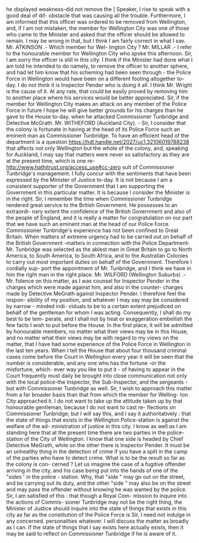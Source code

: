 he displayed weakness-did not remove the | Speaker, I rise to speak with a good deal of dif- obstacle that was causing all the trouble. Furthermore, I am informed that this officer was ordered to be removed from Wellington, and, if I am not mistaken, the member for Wellington City was one of those who came to the Minister and asked that the officer should be allowed to remain. I may be wrong in that, but I think I am fairly correct in what I sav. Mr. ATKINSON .- Which member for Wel- lington City ? Mr. MILLAR .- I refer to the honourable member for Wellington City who spoke this afternoon. Sir, I am sorry the officer is still in this city. I think if the Minister had done what I am told he intended to do namely, to remove the officer to another sphere, and had let him know that his scheming had been seen through - the Police Force in Wellington would have been on a different footing altogether to-day. I do not think it is Inspector Pender who is doing it all. I think Mr. Wright is the cause of it. At any rate, that could be easily proved by removing him to another place where his services would be better appreciated. Sir, if the member for Wellington City makes an attack on any member of the Police Force in future I hope he will give better grounds for his charges than he gave to the House to-day. when he attacked Commissioner Tunbridge and Detective McGrath. Mr. WITHEFORD (Auckland City). - Sir, I consider that the colony is fortunate in having at the head of its Police Force such an eminent man as Commissioner Tunbridge. To have an efficient head of the department is a question https://hdl.handle.net/2027/uc1.32106019788238 that affects not only Wellington but the whole of the colony, and, speaking for Auckland, I may say that matters were never so satisfactory as they are at the present time, which is one re- http://www.hathitrust.org/access_use#cc-zero sult of Commissioner Tunbridge's management. I fully concur with the sentiments that have been expressed by the Minister of Justice to-day. It is not because I am a consistent supporter of the Government that I am supporting the Government in this particular matter. It is because I consider the Minister is in the right. Sir, I remember the time when Commissioner Tunbridge rendered great service to the British Government. He possesses to an extraordi- nary extent the confidence of the British Government and also of the people of England, and it is really a matter for congratulation on our part that we have such an eminent man at the head of our Police Force. Commissioner Tunbridge's experience has not been confined to Great Britain. When matters of extreme urgency had to be carried out on behalf of the British Government -matters in connection with the Police Department-Mr. Tunbridge was selected as the ablest man in Great Britain to go to North America, to South America, to South Africa, and to the Australian Colonies to carry out most important duties on behalf of the Government. Therefore I cordially sup- port the appointment of Mr. Tunbridge, and I think we have in him the right man in the right place. Mr. WILFORD (Wellington Suburbs) .- Mr. fidence on this matter, as I was counsel for Inspector Pender in the charges which were made against him, and also in the counter- charges made by Detective MeGrath against Inspector Pender. I therefore feel the respon- sibility of my position, and whatever I may say may be considered by narrow - minded indi- viduals to be to a certain extent prejudiced on behalf of the gentleman for whom I was acting. Consequently, I shall do my best to be tem- perate, and I shall not by heat or exaggeration embellish the few facts I wish to put before the House. In the first place, it will be admitted by honourable members, no matter what their views may be in this House, and no matter what their views may be with regard to my views on the matter, that I have had some experience of the Police Force in Wellington in the last ten years. When I tell the House that about four thousand criminal cases come before the Court in Wellington every year it will be seen that the number is considerable, and any one who has the fortune -or the misfortune, which- ever way you like to put it - of having to appear in the Court frequently must daily be brought into close communication not only with the local police-the Inspector, the Sub-Inspector, and the sergeants -but with Commissioner Tunbridge as well. Sir, I wish to approach this matter from a far broader basis than that from which the member for Welling- ton City approached it. I do not want to take up the attitude taken up by that honourable gentleman, because I do not want to cast re- flections on Commissioner Tunbridge; but I will say this, and I say it authoritatively : that the state of things that exists in the Wellington Police-station is against the welfare of the ad- ministration of justice in this city. I know as well as I am standing here that at the present time there are two parties in the police-station of the City of Wellington. I know that one side is headed by Chief Detective MeGrath, while on the other there is Inspector Pender. It must be an unhealthy thing in the detection of crime if you have a split in the camp of the parties who have to detect crime. What is to be the result so far as the colony is con- cerned ? Let us imagine the case of a fugitive offender arriving in the city, and his case being put into the hands of one of the "sides ' in the police - station. Why, that "side " may go out on the street, and be carrying out its duty, and the other "side " may also be on the street and may pass the offender without knowing he was wanted by the police. Sir, I am satisfied of this : that though a Royal Com- mission to inquire into the actions of Commis- sioner Tunbridge may not be the right thing, the Minister of Justice should inquire into the state of things that exists in this city as far as the constitution of the Police Force is Sir, I need not indulge in any concerned. personalities whatever. I will discuss the matter as broadly as I can. If the state of things that I say exists here actually exists, then it may be said to reflect on Commissioner Tunbridge if he is aware of it. 